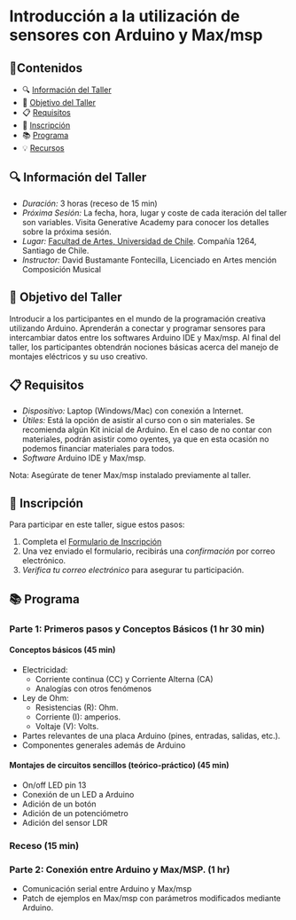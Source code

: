 # Introducción a la utilización de sensores con Arduino y Max/msp



## 📜Contenidos

- 🔍 [Información del Taller](#🔍-información-del-taller)
- 🎯 [Objetivo del Taller](#🎯-objetivo-del-taller)
- 📋 [Requisitos](#📋-requisitos)
- 📝 [Inscripción](#📝-inscripción)
- 📚 [Programa](#📚-programa)
- 💡 [Recursos](#💡-recursos)

## 🔍 Información del Taller

- *Duración:* 3 horas (receso de 15 min)
- *Próxima Sesión:* La fecha, hora, lugar y coste de cada iteración del taller son variables. Visita Generative Academy para conocer los detalles sobre la próxima sesión.
- *Lugar:* [Facultad de Artes, Universidad de Chile](https://maps.app.goo.gl/jWLTspcBS5QZggna6). Compañía 1264, Santiago de Chile.
- *Instructor:* David Bustamante Fontecilla, Licenciado en Artes mención Composición Musical

## 🎯 Objetivo del Taller

Introducir a los participantes en el mundo de la programación creativa utilizando Arduino. Aprenderán a conectar y programar sensores para intercambiar datos entre los softwares Arduino IDE y Max/msp. Al final del taller, los participantes obtendrán nociones básicas acerca del manejo de montajes eléctricos y su uso creativo.


## 📋 Requisitos

- *Dispositivo:* Laptop (Windows/Mac) con conexión a Internet.
- *Útiles:* Está la opción de asistir al curso con o sin materiales. Se recomienda algún Kit inicial de Arduino. En el caso de no contar con materiales, podrán asistir como oyentes, ya que en esta ocasión no podemos financiar materiales para todos.
- *Software* Arduino IDE y Max/msp.

Nota: Asegúrate de tener Max/msp instalado previamente al taller.


## 📝 Inscripción

Para participar en este taller, sigue estos pasos:

1. Completa el [Formulario de Inscripción](https://forms.gle/VczTbXkx1KN4Fx44A)
2. Una vez enviado el formulario, recibirás una *confirmación* por correo electrónico.
3. *Verifica tu correo electrónico* para asegurar tu participación.

## 📚 Programa

### Parte 1: Primeros pasos y Conceptos Básicos (1 hr 30 min)

#### Conceptos básicos (45 min) 
- Electricidad: 
    - Corriente continua (CC) y Corriente Alterna (CA)
    - Analogías con otros fenómenos
- Ley de Ohm:  
    - Resistencias (R): Ohm.
    - Corriente (I): amperios.
    - Voltaje (V): Volts.
- Partes relevantes de una placa Arduino (pines, entradas, salidas, etc.).
- Componentes generales además de Arduino

#### Montajes de circuitos sencillos (teórico-práctico) (45 min)
- On/off LED pin 13
- Conexión de un LED a Arduino
- Adición de un botón
- Adición de un potenciómetro
- Adición del sensor LDR

### Receso (15 min)

### Parte 2: Conexión entre Arduino y Max/MSP. (1 hr)

- Comunicación serial entre Arduino y Max/msp
- Patch de ejemplos en Max/msp con parámetros modificados mediante Arduino.


